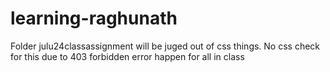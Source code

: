 # learning-raghunath

Folder julu24classassignment will be juged out of css things. No css check for this due to 403 forbidden error happen for all in class
